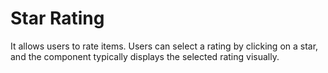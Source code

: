 # Star Rating

It allows users to rate items. Users can select a rating by clicking on a star, and the component typically displays the selected rating visually.
